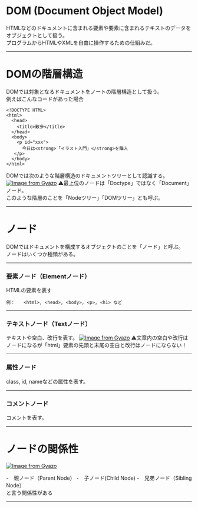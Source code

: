 # DOM (Document Object Model)
HTMLなどのドキュメントに含まれる要素や要素に含まれるテキストのデータをオブジェクトとして扱う。   
プログラムからHTMLやXMLを自由に操作するための仕組みだ。
***

# DOMの階層構造
DOMでは対象となるドキュメントをノートの階層構造として扱う。   
例えばこんなコードがあった場合
~~~
<!DOCTYPE HTML>
<html>
  <head>
    <title>散歩</title>
  </head>
  <body>
    <p id="xxx">
      今日は<strong>「イラスト入門」</strong>を購入
   </p>
  </body>
</html>
~~~
DOMでは次のような階層構造のドキュメントツリーとして認識する。
[![Image from Gyazo](https://i.gyazo.com/9bea15335f81be1044fe4122a7dc3094.png)](https://gyazo.com/9bea15335f81be1044fe4122a7dc3094)
⚠️最上位のノードは「Doctype」ではなく「Document」ノード。   
このような階層のことを「Nodeツリー」「DOMツリー」とも呼ぶ。  
***

# ノード
DOMではドキュメントを構成するオブジェクトのことを「ノード」と呼ぶ。   
ノードはいくつか種類がある。
***

###  要素ノード（Elementノード）
HTMLの要素を表す
~~~
例：　　<html>, <head>, <body>, <p>, <h1> など
~~~
***
  
### テキストノード（Textノード）
テキストや空白、改行を表す。
[![Image from Gyazo](https://i.gyazo.com/a290dea0c38bdc3d1b1a307707f104c2.png)](https://gyazo.com/a290dea0c38bdc3d1b1a307707f104c2)
⚠️文章内の空白や改行はノードになるが「html」要素の先頭と末尾の空白と改行はノードにならない！
***

### 属性ノード
class, id, nameなどの属性を表す。
***

### コメントノード
コメントを表す。
***

# ノードの関係性
[![Image from Gyazo](https://i.gyazo.com/2486f26325242c9e4690230853761e7e.png)](https://gyazo.com/2486f26325242c9e4690230853761e7e)

-　親ノード（Parent Node）
-　子ノード(Child Node)
-　兄弟ノード（Sibling Node）   
と言う関係性がある
***

